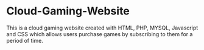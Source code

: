 # Cloud-Gaming-Website
This is a cloud gaming website created with HTML, PHP, MYSQL, Javascript and CSS which allows users purchase games by subscribing to them for a period of time. 
